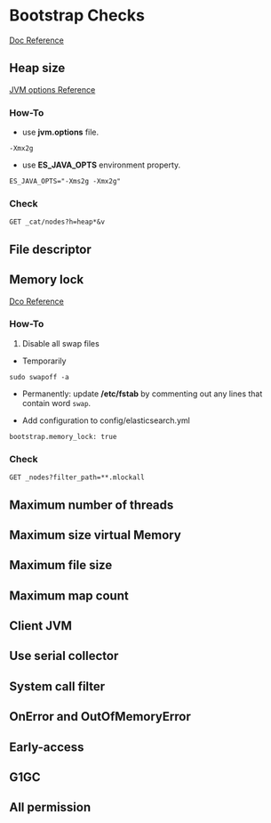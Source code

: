 # Bootstrap Checks
[Doc Reference](https://www.elastic.co/guide/en/elasticsearch/reference/current/bootstrap-checks.html)

## Heap size
[JVM options Reference](https://www.elastic.co/guide/en/elasticsearch/reference/current/jvm-options.html)
### How-To
* use __jvm.options__ file.
```
-Xmx2g
```
* use __ES_JAVA_OPTS__ environment property.
```
ES_JAVA_OPTS="-Xms2g -Xmx2g"
```

### Check
```
GET _cat/nodes?h=heap*&v
```


## File descriptor


## Memory lock
[Dco Reference](https://www.elastic.co/guide/en/elasticsearch/reference/current/setup-configuration-memory.html#disable-swap-files)
### How-To
1. Disable all swap files

  * Temporarily
```
sudo swapoff -a
```
  * Permanently: update __/etc/fstab__ by commenting out any lines that contain word ```swap```.

* Add configuration to config/elasticsearch.yml
```
bootstrap.memory_lock: true
```

### Check
```
GET _nodes?filter_path=**.mlockall
```


## Maximum number of threads


## Maximum size virtual Memory


## Maximum file size


##  Maximum map count


## Client JVM


## Use serial collector


## System call filter


## OnError and OutOfMemoryError


## Early-access


## G1GC


## All permission
